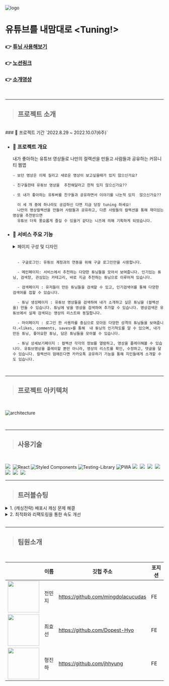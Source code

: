 ![logo](https://slack-imgs.com/?c=1&o1=ro&url=https%3A%2F%2Fwww.notion.so%2Fimage%2Fhttps%253A%252F%252Fs3-us-west-2.amazonaws.com%252Fsecure.notion-static.com%252Ff43a48d8-ad3a-4f3f-8e61-9cc772bf7736%252Fproject_cover_image.png%3Ftable%3Dblock%26id%3D154a5009-0fe5-4651-9c80-d130f5f775b7%26spaceId%3D25baf198-14f4-4c01-b098-e9973b36b6ee%26width%3D2000%26userId%3D%26cache%3Dv2)

# 유튜브를 내맘대로 <Tuning!>

### 👉 [튜닝 사용해보기](https://www.tube-tuning.com/)

### 👉 [노션링크](https://www.notion.so/bohyeonkim/154a50090fe546519c80d130f5f775b7)

### 👉 [소개영상](https://www.youtube.com/watch?v=qcqPacw5v_Q)

<br>

---

> ## 프로젝트 소개

  <br>
### 📆 프로젝트 기간
`2022.8.29 ~ 2022.10.07(6주)`

- ### 📢 프로젝트 개요

  내가 좋아하는 유튜브 영상들로 나만의 컬렉션을 만들고 사람들과 공유하는 커뮤니티 웹앱

      - 보던 영상은 이제 질리고 새로운 영상이 보고싶을때가 있지 않으신가요?

      - 친구들한테 유튜브 영상을  추천해달라고 한적 있지 않으신가요??

      - 또 내가 좋아하는 유투버를 친구들과 공유하면서 이야기를 나눈적 있지  않으신가요??

        이 세 개 중에 하나라도 공감하신 다면 지금 당장 tuning 하세요!
        나만의 영상컬렉션을 만들어 사람들과 공유하고, 다른 사람들의 컬렉션을 통해 재미있는 영상을 추천받으면
        유튜브 더욱 풍요롭게 즐길 수 있을거 같다는 니즈에 의해 기획하게 되었습니다.

* ### 📲 서비스 주요 기능

    <details>
    <summary> 페이지 구성 및 디자인</summary>
    <div markdown="1">

  ![페이지 이미지](https://s3.us-west-2.amazonaws.com/secure.notion-static.com/d53fa4d0-763d-49dd-bd0d-cdeae4f6cdf9/Untitled.png?X-Amz-Algorithm=AWS4-HMAC-SHA256&X-Amz-Content-Sha256=UNSIGNED-PAYLOAD&X-Amz-Credential=AKIAT73L2G45EIPT3X45%2F20221003%2Fus-west-2%2Fs3%2Faws4_request&X-Amz-Date=20221003T115458Z&X-Amz-Expires=86400&X-Amz-Signature=f7d2f4776e661463c372322576fa0ea659ed911375d4c09dde2b82de76715d96&X-Amz-SignedHeaders=host&response-content-disposition=filename%20%3D%22Untitled.png%22&x-id=GetObject)

    </div>
    </details>
    <br>

        - 구글로그인: 유튜브 계정과의 연동을 위해 구글 로그인만을 사용합니다.

        - 메인페이지: 서비스에서 추천하는 다양한 튜닝들을 모아서 보여줍니다. 인기있는 튜닝, 검색창, 관심있는 카테고리, 바로 지금 추천하는 튜닝으로 이루어져 있습니다.

        - 검색페이지 : 유저들이 만든 튜닝들을 검색할 수 있고, 인기검색어를 통해 다양한 검색어를 접할 수 있습니다.

        - 튜닝 생성페이지 : 유튜브 영상들을 검색하여 내가 소개하고 싶은 튜닝을 (컬렉션을) 만들 수 있습니다. 튜닝에 넣을 영상을 검색하여 추가할 수 있습니다. 영상검색은 유튜브에서 실제 검색되는 영상의 리스트와 동일합니다.

        - 마이페이지 : 로그인 한 사용자를 중심으로 모아둔 다양한 성격의 튜닝들을 보여줍니다.<likes, comments, saves>를 통해  내 튜닝의 인기척도를 알 수 있으며, 내가 만든 튜닝, 좋아요한 튜닝, 담은 튜닝들을 모아볼 수 있습니다.

        - 튜닝 상세보기페이지 : 컬렉션 각각의 정보를 열람하고, 영상을 플레이해볼 수 있습니다. 유튜브영상을 플레이할 뿐만 아니라, 영상의 리스트를 확인, 수정하고, 댓글을 달 수 있습니다. 컬렉션이 맘에든다면 카카오톡 공유하기 기능을 통해 지인들에게 소개할 수도 있습니다.

<br>

---

> ## 프로젝트 아키텍처

 <br>
 
![architecture](https://figma-alpha-api.s3.us-west-2.amazonaws.com/images/db1c34b9-3670-472f-89c4-80b65acd4874)

<br>

---

> ## 사용기술

<br>

<img src="https://img.shields.io/badge/JavaScript-F7DF1E?style=for-the-badge&logo=JavaScript&logoColor=black"/>&nbsp;
![React](https://img.shields.io/badge/react-%2320232a.svg?style=for-the-badge&logo=react&logoColor=%2361DAFB)
![Styled Components](https://img.shields.io/badge/styled--components-DB7093?style=for-the-badge&logo=styled-components&logoColor=white)
![Testing-Library](https://img.shields.io/badge/-TestingLibrary-%23E33332?style=for-the-badge&logo=testing-library&logoColor=white)
![PWA](https://img.shields.io/badge/-PWA-%23593d88?style=for-the-badge&logo=PWA&logoColor=white)
<img src="https://img.shields.io/badge/Redux Toolkit-764ABC?style=for-the-badge&logo=Redux&logoColor=white"/>&nbsp;
<img src="https://img.shields.io/badge/Axios-5A29E4?style=for-the-badge&logo=Axios&logoColor=white"/>&nbsp;
<img src="https://img.shields.io/badge/Git-F05032?style=for-the-badge&logo=Git&logoColor=white"/>&nbsp;
<img src="https://img.shields.io/badge/GitHub-181717?style=for-the-badge&logo=GitHub&logoColor=white"/>&nbsp;
<img src="https://img.shields.io/badge/GitHub Actions-2088FF?style=for-the-badge&logo=GitHub Actions&logoColor=white"/>&nbsp;
<img src="https://img.shields.io/badge/Amazon S3-569A31?style=for-the-badge&logo=Amazon S3&logoColor=white"/>&nbsp;
<img src="https://img.shields.io/badge/Amazon CloudFront-232F3E?style=for-the-badge&logo=Amazon AWS&logoColor=white"/>&nbsp;
<br>

---

> ## 트러블슈팅

<details>
 <summary> 1. (캐싱전략) 배포시 캐싱 문제 해결</summary>
<div markdown="1">
<br>
> 문제상황 (AS-IS)
<br>
배포시에  변경된 사항들이 실시간으로 업데이트 되지 못하고, 배포후 강력 새로고침을 해야 변경사항들이 반영됨. 
→ 피드백을 반영하여 수정하여도 유저들에게 변경된 사항을 바로 보여줄수 없음.**
>

> 핵심문제 정의
> <br>
> 기존의 데이터가 계속 존재하는 상황. 프론트쪽에서 캐싱이 되고 있는 곳은 총 두 곳:
> `CloudFront`와 `Service worker`에서 캐싱되고 있음을 인지
> → 네트워크 탭을 통해 확인 해보니 service worker에서 캐싱된 데이터가 들어오고 있음을 확인.

    + service worker를 register()에서 unregister()로 전환하면 변경사항이 반영되기 시작하는 것을 확인

”**서비스워커가 index.html을 캐싱하지 못하도록 해야함”**

>

> 해결방안
> <br>
> service-woker 내의 cache storage api**를 사용하여 캐싱을 커스텀 하거나 **workbox**를 통해 서비스워커를 조작하는 방법이 존재.
> workbox는 **Cache First, Network First, Network Only, Cache Only등으로 캐싱전략이 나눠져 있으며, 원하는 파일들을 선택하여 캐싱설정이 가능
> → _workbox를 통해 필수로 사용하는 icon, webp, otf형식의 파일들만 캐싱되도록 설정._\*\*

---

> 해결 후 효과 (TO-BE)
> <br>
> 필요한 파일들만 캐싱함으로써 로딩속도는 캐싱 전보다 높이고,
> 업데이트된 사항은 바로바로 업데이트 될 수 있도록 함.\*\*

 </div>
</details>

<details>
 <summary>2. 최적화와 리팩토링을 통한 속도 개선</summary>
<div markdown="1">
<br>
> 문제상황 (AS-IS)
<br>
> 유저테스트 초기에 이미지 로딩속도가 느리다는 피드백을 많이 받게됨.
> 이미지의 경우 아래 사진과 같이 이미지가 깨져서 들어오게되는 상황
> 데스크탑에서는 무리없이 작동됐으나, 모바일 환경에서 특히 느려짐.\*\*

> 핵심문제 정의
> <br>

1. 라이트하우스의 진단결과 이미지 크기가 크며, 사용하지 않는 자바스크립트 코드가 많다는 진단을 받음.
   —> 주로보여지는 유튜브 썸네일의 경우, 유튜브 자체 썸네일로 크기조절이 어려운 상황.
   —> 한번에 이미지를 갖고 오는 양을 줄여야 함.
2. 컴포넌트가 복잡하게 얽혀있어 리팩토링을 통해 렌더링이 적절한시기에 되지 않는 상황. 세개의 탭으로 나뉘어있는 마이페이지는 하나의 컴포넌트에서 모두 관리하고 있어 하나의 탭이 렌더링 될때마다 다른 탭들도 렌더링이 되고 있음.
   —> 한 컴포넌트에 여러개의 useEffect가 있어 마운트 속도를 지연시키고, 의존성 배열에 변화가 있을 때마다 리렌더링을 유발함.\*\*
   >

> 해결방안
> <br>
> 성능을 올리고 이미지 로딩을 빠르게 가져올 수 있는 방법들을 실행.

1.  이미지 lazy 속성 적용
2.  무한스크롤 기능을 이용하여 한번에 최대 5개의 이미지만을 불러올 수 있도록 함.
3.  React.Lazy, Suspense를 사용한 코드스플리팅
4.  탭부분을 페이지로 분리.
5.  png, jpeg파일 → webp로 전환
6.  기본적으로 쓰이는 아이콘, 글꼴 → 서비스워커의 캐싱기능을 활용
7.  추가적으로, 로딩중일 때에는 로딩스피너를 추가하여 이용자 이탈을 막고, 무한스크롤 시 스켈레톤 UI를 추가하여 대기체감시간을 줄임.\*\*
    >

---

> 해결 후 효과 (TO-BE)
> <br>
> 메인페이지 기준: 라이트하우스 성능점수 37점 —> 57점 증가/ 총로딩시간 32ms →22ms로 단축 (맥북에어기준)
> 초기의 이미지 로딩이 느리다는 피드백 감소 + 로딩중 이미지가 깨지는 현상 사라짐.\*\*

> 👀리팩토링 전
> ![전](https://www.notion.so/image/https%3A%2F%2Fs3-us-west-2.amazonaws.com%2Fsecure.notion-static.com%2F814e39e2-0ec0-4bbd-a51e-ba83e311a1c5%2FIMG_A5D374C54241-1.jpeg?table=block&id=948bb06d-efdf-413f-93a9-4564496a7328&spaceId=25baf198-14f4-4c01-b098-e9973b36b6ee&width=2000&userId=119a1556-1a9b-48c3-ac40-92daf6d156cf&cache=v2)

> 👀리팩토링 후
> ![후](https://www.notion.so/image/https%3A%2F%2Fs3-us-west-2.amazonaws.com%2Fsecure.notion-static.com%2F98c0a12f-83f4-49fe-b06c-a1a2b235706f%2FIMG_1B45595660EB-1.jpeg?table=block&id=c1a4647f-178c-4c39-bf46-9e0a7963754f&spaceId=25baf198-14f4-4c01-b098-e9973b36b6ee&width=2000&userId=119a1556-1a9b-48c3-ac40-92daf6d156cf&cache=v2)

</div>
</details>

<br>

---

> ## 팀원소개

<br>

|                                                                                                                                                                                                                                                                                                                                                                        | 이름   | 깃헙 주소                          | 포지션 |
| ---------------------------------------------------------------------------------------------------------------------------------------------------------------------------------------------------------------------------------------------------------------------------------------------------------------------------------------------------------------------- | ------ | ---------------------------------- | ------ |
| <image src="https://www.notion.so/image/https%3A%2F%2Fs3-us-west-2.amazonaws.com%2Fsecure.notion-static.com%2F488b73fc-bb86-4a13-a51c-084a1e251eae%2FUntitled.png?table=block&id=e56653ca-f3df-4069-868d-06d6a9147d76&spaceId=25baf198-14f4-4c01-b098-e9973b36b6ee&width=2000&userId=119a1556-1a9b-48c3-ac40-92daf6d156cf&cache=v2"  width="100" height="100"></image> | 전민지 | https://github.com/mingdolacucudas | FE     |
| <image src="https://www.notion.so/image/https%3A%2F%2Fs3-us-west-2.amazonaws.com%2Fsecure.notion-static.com%2Fd1faaf66-ac2c-4317-8a5d-e93436246cd3%2FUntitled.png?table=block&id=642a009e-a26b-4f1d-8c5e-1412981b1533&spaceId=25baf198-14f4-4c01-b098-e9973b36b6ee&width=2000&userId=119a1556-1a9b-48c3-ac40-92daf6d156cf&cache=v2"  width="100" height="100"></image> | 최효선 | https://github.com/Dopest-Hyo      | FE     |
| <image src="https://www.notion.so/image/https%3A%2F%2Fs3-us-west-2.amazonaws.com%2Fsecure.notion-static.com%2F2b2dee9d-0e7e-4fb9-b432-6315e4e5f5ef%2FUntitled.png?table=block&id=ac5f2cb6-aa6c-46e3-b885-5627e25a35ad&spaceId=25baf198-14f4-4c01-b098-e9973b36b6ee&width=2000&userId=119a1556-1a9b-48c3-ac40-92daf6d156cf&cache=v2"  width="100" height="100"></image> | 형진하 | https://github.com/jhhyung         | FE     |
